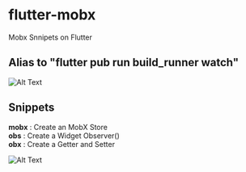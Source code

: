 # flutter-mobx

Mobx Snnipets on Flutter

## Alias to "flutter pub run build_runner watch"

![Alt Text](https://github.com/Flutterando/flutter_mobx_extension/raw/master/mobx2.gif)

## Snippets

**mobx** : Create an MobX Store <br>
**obs** : Create a Widget Observer() <br>
**obx** : Create a Getter and Setter <br>

![Alt Text](https://github.com/Flutterando/flutter_mobx_extension/raw/master/mobx.gif)


